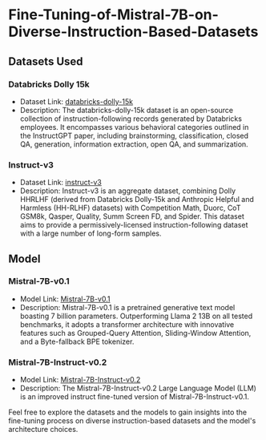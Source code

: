 # Fine-Tuning-of-Mistral-7B-on-Diverse-Instruction-Based-Datasets

## Datasets Used

### Databricks Dolly 15k
- Dataset Link: [databricks-dolly-15k](https://huggingface.co/datasets/databricks/databricks-dolly-15k)
- Description: The databricks-dolly-15k dataset is an open-source collection of instruction-following records generated by Databricks employees. It encompasses various behavioral categories outlined in the InstructGPT paper, including brainstorming, classification, closed QA, generation, information extraction, open QA, and summarization.

### Instruct-v3
- Dataset Link: [instruct-v3](https://huggingface.co/datasets/mosaicml/instruct-v3)
- Description: Instruct-v3 is an aggregate dataset, combining Dolly HHRLHF (derived from Databricks Dolly-15k and Anthropic Helpful and Harmless (HH-RLHF) datasets) with Competition Math, Duorc, CoT GSM8k, Qasper, Quality, Summ Screen FD, and Spider. This dataset aims to provide a permissively-licensed instruction-following dataset with a large number of long-form samples.

## Model

### Mistral-7B-v0.1
- Model Link: [Mistral-7B-v0.1](https://huggingface.co/mistralai/Mistral-7B-v0.1)
- Description: Mistral-7B-v0.1 is a pretrained generative text model boasting 7 billion parameters. Outperforming Llama 2 13B on all tested benchmarks, it adopts a transformer architecture with innovative features such as Grouped-Query Attention, Sliding-Window Attention, and a Byte-fallback BPE tokenizer.

### Mistral-7B-Instruct-v0.2
- Model Link: [Mistral-7B-Instruct-v0.2](https://huggingface.co/mistralai/Mistral-7B-Instruct-v0.2)
- Description: The Mistral-7B-Instruct-v0.2 Large Language Model (LLM) is an improved instruct fine-tuned version of Mistral-7B-Instruct-v0.1.

Feel free to explore the datasets and the models to gain insights into the fine-tuning process on diverse instruction-based datasets and the model's architecture choices.
